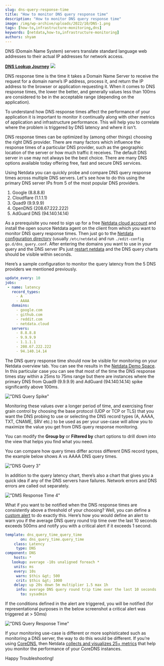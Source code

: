 ```yaml
---
slug: dns-query-response-time
title: "How to monitor DNS query response time"
description: "How to monitor DNS query response time"
image: /img/wp-archive/uploads/2022/10/DNS-1.png
tags: [how-to,infrastructure-monitoring,dns]
keywords: [netdata,how-to,infrastructure-monitoring]
authors: shyam
---
```

DNS (Domain Name System) servers translate standard language web addresses to their actual IP addresses for network access.

[**DNS Lookup Journey**](https://xiaolishen.medium.com/the-dns-lookup-journey-240e9a5d345c)
![](/img/wp-archive/uploads/2022/10/DNS-1.png)


<!--truncate-->

DNS response time is the time it takes a Domain Name Server to receive the request for a domain name’s IP address, process it, and return the IP address to the browser or application requesting it. When it comes to DNS response times, the lower the better, and generally values less than 100ms are considered to be in the acceptable range (depending on the application).

To understand how DNS response times affect the performance of your application it is important to monitor it continually along with other metrics of application and infrastructure performance. This will help you to correlate where the problem is triggered by DNS latency and where it isn't. 

DNS response times can be optimized by (among other things) choosing the right DNS provider. There are many factors which influence the response times of a particular DNS provider, such as the geographic location of the server or how much traffic it receives. The default DNS server in use may not always be the best choice. There are many DNS options available today offering free, fast and secure DNS services. 

Using Netdata you can quickly probe and compare DNS query response times across multiple DNS servers. Let's see how to do this using the primary DNS server IPs from 5 of the most popular DNS providers.

<ol>
 	<li>Google (8.8.8.8)</li>
 	<li>Cloudflare (1.1.1.1)</li>
 	<li>Quad9 (9.9.9.9)</li>
 	<li>OpenDNS (208.67.222.222)</li>
 	<li>AdGuard DNS (94.140.14.14)</li>
</ol>

As a prerequisite you need to sign up for a free <a href="https://app.netdata.cloud/">Netdata cloud account</a> and install the open source Netdata agent on the client from which you want to monitor DNS query response times. Then just go to the <a href="https://learn.netdata.cloud/docs/configure/nodes#the-netdata-config-directory">Netdata configuration directory</a> (usually `/etc/netdata`) and run `./edit-config go.d/dns_query.conf`. After entering the domains you want to use in your query and the DNS server IPs just <a href="https://learn.netdata.cloud/docs/configure/start-stop-restart">restart netdata</a> and the DNS query charts should be visible within seconds.

Here’s a sample configuration to monitor the query latency from the 5 DNS providers we mentioned previously. 

```yaml
update_every: 10
jobs:
 - name: latency
   record_types:
     - A
     - AAAA
   domains:
     - google.com
     - github.com
     - reddit.com
     - netdata.cloud
   servers:
     - 8.8.8.8
     - 9.9.9.9
     - 1.1.1.1
     - 208.67.222.222
     - 94.140.14.14
 ```

The DNS query response time should now be visible for monitoring on your Netdata overview tab. You can see the results in the <a href="https://app.netdata.cloud/spaces/netdata-demo/rooms/dns-query/overview#chartName=menu_dns_query">Netdata Demo Space</a>. In this particular case you can see that most of the time the DNS response times stay within a 25ms to 75ms range but there are instances where the primary DNS from Quad9 (9.9.9.9) and AdGuard (94.140.14.14) spike significantly above 100ms. 

!["DNS Query Spike"](/img/wp-archive/uploads/2022/10/DNS-Query-Response-Time-2.png)

Monitoring these values over a longer period of time, and exercising finer grain control by choosing the base protocol (UDP or TCP or TLS) that you want the DNS probing to use or selecting the DNS record types (A, AAAA, TXT, CNAME, SRV etc.) to be used as per your use-case will allow you to maximize the value you get from DNS query response monitoring.

You can modify the <strong>Group by</strong> or <strong>Filtered by</strong> chart options to drill down into the view that helps you find what you need. 

You can compare how query times differ across different DNS record types, the example below shows A vs AAAA DNS query times. 

!["DNS Query 3"](/img/wp-archive/uploads/2022/10/DNS-Query-Respone-Time-3.png)

In addition to the query latency chart, there’s also a chart that gives you a quick idea if any of the DNS servers have failures. Network errors and DNS errors are called out separately.

!["DMS Response Time 4"](/img/wp-archive/uploads/2022/10/DNS-Query-Response-Time-4.png)

What if you want to be notified when the DNS response times are consistently above a threshold of your choosing? Well, you can define a <a href="https://learn.netdata.cloud/docs/monitor/configure-alarms">custom alert</a> to do exactly this. Here’s how you would define an alert to warn you if the average DNS query round trip time over the last 10 seconds exceeds 500ms and notify you with a critical alert if it exceeds 1 second.

```yaml
template: dns_query_time_query_time
       on: dns_query_time.query_time
    class: Latency
     type: DNS
component: DNS
    hosts: *
   lookup: average -10s unaligned foreach *
    units: ms
    every: 10s
     warn: $this &gt; 500
     crit: $this &gt; 1000
    delay: up 20s down 5m multiplier 1.5 max 1h
     info: average DNS query round trip time over the last 10 seconds
       to: sysadmin
```

If the conditions defined in the alert are triggered, you will be notified (for representational purposes in the below screenshot a critical alert was triggered at > 50ms) 

!["DNS Query Response Time"](/img/wp-archive/uploads/2022/10/DNS-Query-Response-Time-5.png)

If your monitoring use-case is different or more sophisticated such as monitoring a DNS server, the way to do this would be different. If you’re using <a href="https://coredns.io/">CoreDNS,</a> then Netdata <a href="https://learn.netdata.cloud/docs/agent/collectors/go.d.plugin/modules/coredns">collects and visualizes 25+ metrics</a> that help you monitor the performance of your CoreDNS instances.

Happy Troubleshooting!
